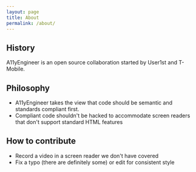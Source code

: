 ```yaml
---
layout: page
title: About
permalink: /about/
---
```



## History

A11yEngineer is an open source collaboration started by User1st and T-Mobile.

## Philosophy

- A11yEngineer takes the view that code should be semantic and standards compliant first. 
- Compliant code shouldn't be hacked to accommodate screen readers that don't support standard HTML features

## How to contribute
- Record a video in a screen reader we don't have covered
- Fix a typo (there are definitely some) or edit for consistent style